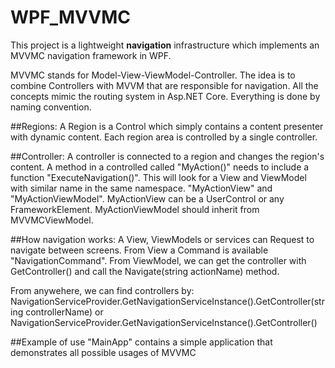 # WPF_MVVMC
This project is a lightweight __navigation__ infrastructure which implements an MVVMC navigation framework in WPF.

MVVMC stands for Model-View-ViewModel-Controller.
The idea is to combine Controllers with MVVM that are responsible for navigation.
All the concepts mimic the routing system in Asp.NET Core. Everything is done by naming convention.

##Regions:
A Region is a Control which simply contains a content presenter with dynamic content.
Each region area is controlled by a single controller.

##Controller:
A controller is connected to a region and changes the region's content. A method in a controlled called "MyAction()" needs to include a function "ExecuteNavigation()". This will look for a View and ViewModel with similar name in the same namespace. "MyActionView" and "MyActionViewModel". MyActionView can be a UserControl or any FrameworkElement. MyActionViewModel should inherit from MVVMCViewModel.

##How navigation works:
A View, ViewModels or services can Request to navigate between screens. 
From View a Command is available "NavigationCommand".
From ViewModel, we can get the controller with GetController() and call the Navigate(string actionName) method.

From anywehere, we can find controllers by:
NavigationServiceProvider.GetNavigationServiceInstance().GetController(string controllerName)
or 
NavigationServiceProvider.GetNavigationServiceInstance().GetController<TController>()

##Example of use
"MainApp" contains a simple application that demonstrates all possible usages of MVVMC
